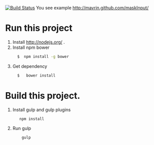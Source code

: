 [![Build Status](https://travis-ci.org/Mavrin/maskInput.svg?branch=master)](https://travis-ci.org/Mavrin/maskInput)
You see example
http://mavrin.github.com/maskInput/

# Run this project
1. Install http://nodejs.org/ .
2. Install npm bower
    ```bash
      $  npm install -g bower
    ```
3. Get dependency
    ```bash
      $   bower install
    ```


# Build this project.
1. Install gulp and gulp plugins
    ```
       npm install
    ```
2. Run gulp
    ```bash
        gulp
    ```

